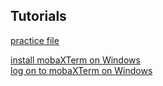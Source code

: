 ## Tutorials


[practice file](newFile.md)
 
[install mobaXTerm on Windows](installMobaXtermWindows.md)  
[log on to mobaXTerm on Windows](remoteLoginMobaXtermWindows.md)
